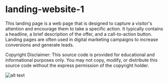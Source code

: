 # landing-website-1

This landing page is a web page that is designed to capture a visitor's attention and encourage them to take a specific action. It typically contains a headline, a brief description of the offer, and a call-to-action button. Landing pages are often used in digital marketing campaigns to increase conversions and generate leads.

Copyright Disclaimer: This source code is provided for educational and informational purposes only. You may not copy, modify, or distribute this source code without the express permission of the copyright holder.


![alt text](https://github.com/rakiburrahamanCS/landing-website-1/blob/main/card.svg?raw=true)
